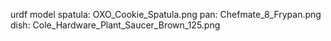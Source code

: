 urdf model 
spatula: OXO_Cookie_Spatula.png
pan: Chefmate_8_Frypan.png
dish: Cole_Hardware_Plant_Saucer_Brown_125.png
